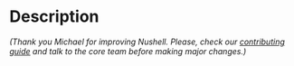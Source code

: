 
# Description

_(Thank you Michael for improving Nushell. Please, check our [contributing guide](../CONTRIBUTING.md) and talk to the core team before making major changes.)_
